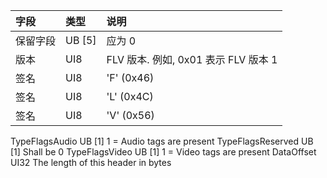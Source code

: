 


| 字段     | 类型   | 说明                                 |
| :------- | :----- | :----------------------------------- |
| 保留字段 | UB [5] | 应为 0                               |
| 版本     | UI8    | FLV 版本. 例如, 0x01 表示 FLV 版本 1 |
| 签名     | UI8    | 'F' (0x46)                           |
| 签名     | UI8    | 'L' (0x4C)                           |
| 签名     | UI8    | 'V' (0x56)                           |
TypeFlagsAudio UB [1] 1 = Audio tags are present
TypeFlagsReserved UB [1] Shall be 0
TypeFlagsVideo UB [1] 1 = Video tags are present
DataOffset UI32 The length of this header in bytes